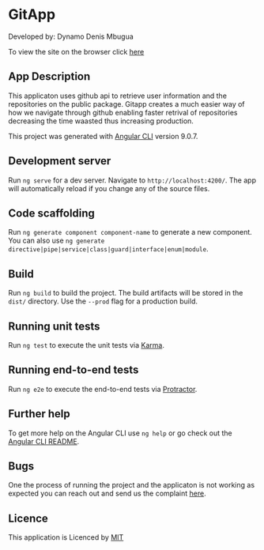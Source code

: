 # GitApp

Developed by:  Dynamo Denis Mbugua

To view the site on the browser click [here]()

## App Description

This applicaton uses github api to retrieve user information and the repositories on the public package. Gitapp creates a much easier way of how we navigate through github enabling faster retrival of repositories decreasing the time waasted thus increasing production.

This project was generated with [Angular CLI](https://github.com/angular/angular-cli) version 9.0.7.

## Development server

Run `ng serve` for a dev server. Navigate to `http://localhost:4200/`. The app will automatically reload if you change any of the source files.

## Code scaffolding

Run `ng generate component component-name` to generate a new component. You can also use `ng generate directive|pipe|service|class|guard|interface|enum|module`.

## Build

Run `ng build` to build the project. The build artifacts will be stored in the `dist/` directory. Use the `--prod` flag for a production build.

## Running unit tests

Run `ng test` to execute the unit tests via [Karma](https://karma-runner.github.io).

## Running end-to-end tests

Run `ng e2e` to execute the end-to-end tests via [Protractor](http://www.protractortest.org/).

## Further help

To get more help on the Angular CLI use `ng help` or go check out the [Angular CLI README](https://github.com/angular/angular-cli/blob/master/README.md).

## Bugs

One the process of running the project and the applicaton is not working as expected you can reach out and send us the complaint [here](https://github.com/dynamodenis/GitApp/issues/new).

## Licence

This application is Licenced by [MIT](licence.txt)
